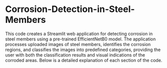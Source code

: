 # Corrosion-Detection-in-Steel-Members
 
This code creates a Streamlit web application for detecting corrosion in steel members using a pre-trained EfficientNetB0 model. The application processes uploaded images of steel members, identifies the corrosion regions, and classifies the images into predefined categories, providing the user with both the classification results and visual indications of the corroded areas. Below is a detailed explanation of each section of the code.
